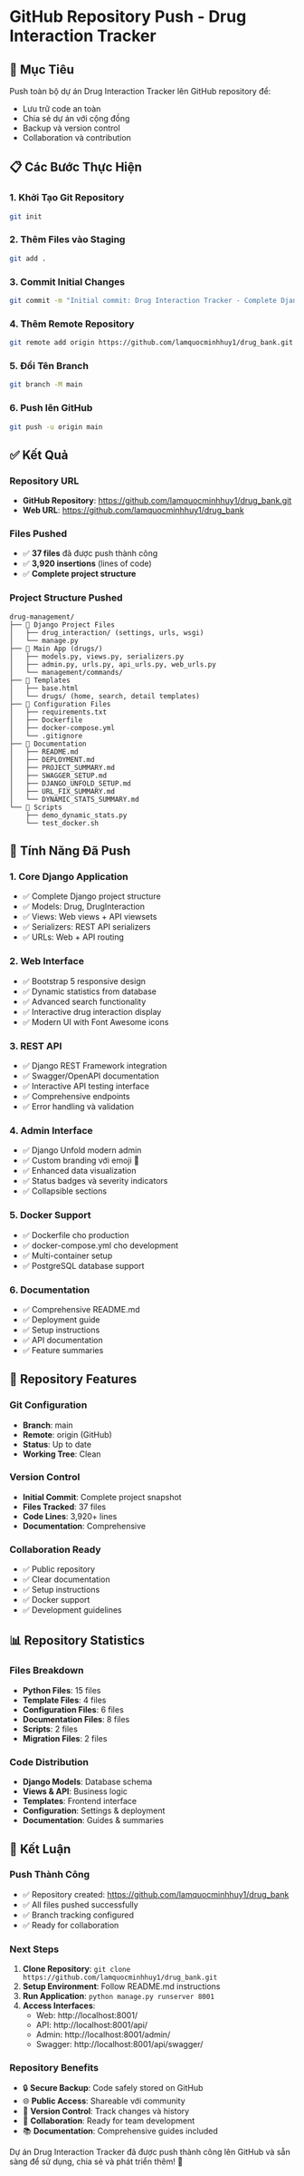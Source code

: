 # GitHub Repository Push - Drug Interaction Tracker

## 🎯 Mục Tiêu

Push toàn bộ dự án Drug Interaction Tracker lên GitHub repository để:
- Lưu trữ code an toàn
- Chia sẻ dự án với cộng đồng
- Backup và version control
- Collaboration và contribution

## 📋 Các Bước Thực Hiện

### 1. **Khởi Tạo Git Repository**
```bash
git init
```

### 2. **Thêm Files vào Staging**
```bash
git add .
```

### 3. **Commit Initial Changes**
```bash
git commit -m "Initial commit: Drug Interaction Tracker - Complete Django project with API, Swagger, and Unfold admin"
```

### 4. **Thêm Remote Repository**
```bash
git remote add origin https://github.com/lamquocminhhuy1/drug_bank.git
```

### 5. **Đổi Tên Branch**
```bash
git branch -M main
```

### 6. **Push lên GitHub**
```bash
git push -u origin main
```

## ✅ Kết Quả

### **Repository URL**
- **GitHub Repository**: https://github.com/lamquocminhhuy1/drug_bank.git
- **Web URL**: https://github.com/lamquocminhhuy1/drug_bank

### **Files Pushed**
- ✅ **37 files** đã được push thành công
- ✅ **3,920 insertions** (lines of code)
- ✅ **Complete project structure**

### **Project Structure Pushed**
```
drug-management/
├── 📁 Django Project Files
│   ├── drug_interaction/ (settings, urls, wsgi)
│   └── manage.py
├── 📁 Main App (drugs/)
│   ├── models.py, views.py, serializers.py
│   ├── admin.py, urls.py, api_urls.py, web_urls.py
│   └── management/commands/
├── 📁 Templates
│   ├── base.html
│   └── drugs/ (home, search, detail templates)
├── 📁 Configuration Files
│   ├── requirements.txt
│   ├── Dockerfile
│   ├── docker-compose.yml
│   └── .gitignore
├── 📁 Documentation
│   ├── README.md
│   ├── DEPLOYMENT.md
│   ├── PROJECT_SUMMARY.md
│   ├── SWAGGER_SETUP.md
│   ├── DJANGO_UNFOLD_SETUP.md
│   ├── URL_FIX_SUMMARY.md
│   └── DYNAMIC_STATS_SUMMARY.md
└── 📁 Scripts
    ├── demo_dynamic_stats.py
    └── test_docker.sh
```

## 🎯 Tính Năng Đã Push

### **1. Core Django Application**
- ✅ Complete Django project structure
- ✅ Models: Drug, DrugInteraction
- ✅ Views: Web views + API viewsets
- ✅ Serializers: REST API serializers
- ✅ URLs: Web + API routing

### **2. Web Interface**
- ✅ Bootstrap 5 responsive design
- ✅ Dynamic statistics from database
- ✅ Advanced search functionality
- ✅ Interactive drug interaction display
- ✅ Modern UI with Font Awesome icons

### **3. REST API**
- ✅ Django REST Framework integration
- ✅ Swagger/OpenAPI documentation
- ✅ Interactive API testing interface
- ✅ Comprehensive endpoints
- ✅ Error handling và validation

### **4. Admin Interface**
- ✅ Django Unfold modern admin
- ✅ Custom branding với emoji 💊
- ✅ Enhanced data visualization
- ✅ Status badges và severity indicators
- ✅ Collapsible sections

### **5. Docker Support**
- ✅ Dockerfile cho production
- ✅ docker-compose.yml cho development
- ✅ Multi-container setup
- ✅ PostgreSQL database support

### **6. Documentation**
- ✅ Comprehensive README.md
- ✅ Deployment guide
- ✅ Setup instructions
- ✅ API documentation
- ✅ Feature summaries

## 🚀 Repository Features

### **Git Configuration**
- **Branch**: main
- **Remote**: origin (GitHub)
- **Status**: Up to date
- **Working Tree**: Clean

### **Version Control**
- **Initial Commit**: Complete project snapshot
- **Files Tracked**: 37 files
- **Code Lines**: 3,920+ lines
- **Documentation**: Comprehensive

### **Collaboration Ready**
- ✅ Public repository
- ✅ Clear documentation
- ✅ Setup instructions
- ✅ Docker support
- ✅ Development guidelines

## 📊 Repository Statistics

### **Files Breakdown**
- **Python Files**: 15 files
- **Template Files**: 4 files
- **Configuration Files**: 6 files
- **Documentation Files**: 8 files
- **Scripts**: 2 files
- **Migration Files**: 2 files

### **Code Distribution**
- **Django Models**: Database schema
- **Views & API**: Business logic
- **Templates**: Frontend interface
- **Configuration**: Settings & deployment
- **Documentation**: Guides & summaries

## 🎉 Kết Luận

### **Push Thành Công**
- ✅ Repository created: https://github.com/lamquocminhhuy1/drug_bank
- ✅ All files pushed successfully
- ✅ Branch tracking configured
- ✅ Ready for collaboration

### **Next Steps**
1. **Clone Repository**: `git clone https://github.com/lamquocminhhuy1/drug_bank.git`
2. **Setup Environment**: Follow README.md instructions
3. **Run Application**: `python manage.py runserver 8001`
4. **Access Interfaces**:
   - Web: http://localhost:8001/
   - API: http://localhost:8001/api/
   - Admin: http://localhost:8001/admin/
   - Swagger: http://localhost:8001/api/swagger/

### **Repository Benefits**
- 🔒 **Secure Backup**: Code safely stored on GitHub
- 🌐 **Public Access**: Shareable với community
- 🔄 **Version Control**: Track changes và history
- 👥 **Collaboration**: Ready for team development
- 📚 **Documentation**: Comprehensive guides included

Dự án Drug Interaction Tracker đã được push thành công lên GitHub và sẵn sàng để sử dụng, chia sẻ và phát triển thêm! 🚀 